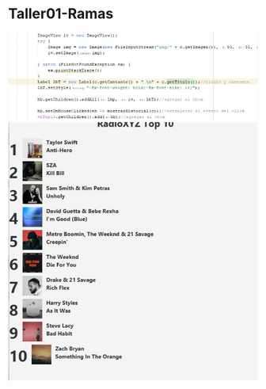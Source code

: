# Taller01-Ramas
![image alt1](https://github.com/JuanAyala619/Taller01-Ramas/blob/artista/Imagenes/Foto1.jpg)
![image alt2](https://github.com/JuanAyala619/Taller01-Ramas/blob/artista/Imagenes/Foto2.jpg)
